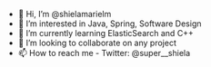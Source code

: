 - 👋 Hi, I’m @shielamarielm
- 👀 I’m interested in Java, Spring, Software Design
- 🌱 I’m currently learning ElasticSearch and C++
- 💞️ I’m looking to collaborate on any project
- 📫 How to reach me - Twitter: @super__shiela
<!---
shielamarielm/shielamarielm is a ✨ special ✨ repository because its `README.md` (this file) appears on your GitHub profile.
You can click the Preview link to take a look at your changes.
--->
